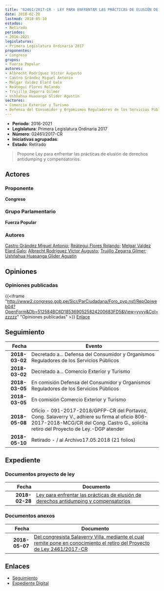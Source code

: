 ```yaml
---
title: "02461/2017-CR - LEY PARA ENFRENTAR LAS PRÁCTICAS DE ELUSIÓN DE DERECHOS ANTIDUMPING Y COMPENSATORIOS"
date: 2018-02-28
lastmod: 2018-05-10
estados:
- Retirado
periodos:
- 2016-2021
legislaturas:
- Primera Legislatura Ordinaria 2017
proponentes:
- Congreso
grupos:
- Fuerza Popular
autores:
- Albrecht Rodríguez Víctor Augusto
- Castro Grández Miguel Antonio
- Melgar Valdez Elard Galo
- Reátegui Flores Rolando
- Trujillo Zegarra Gilmer
- Ushñahua Huasanga Glider Agustín
sectores:
- Comercio Exterior y Turismo
- Defensa del Consumidor y Organismos Reguladores de los Servicios Públicos
---
```

- **Periodo**: 2016-2021
- **Legislatura**: Primera Legislatura Ordinaria 2017
- **Número**: 02461/2017-CR
- **Iniciativas agrupadas**: 
- **Estado**: Retirado

> Propone Ley para enfrentar las prácticas de elusión de derechos antidumping y compensatorios.


## Actores

### Proponente

**Congreso**

### Grupo Parlamentario

**Fuerza Popular**

### Autores

[Castro Grández Miguel Antonio](mailto:mailto:macastro@congreso.gob.pe); [Reátegui Flores Rolando](mailto:mailto:rreategui@congreso.gob.pe); [Melgar Valdez Elard Galo](mailto:mailto:emelgar@congreso.gob.pe); [Albrecht Rodríguez Víctor Augusto](mailto:mailto:valbrecht@congreso.gob.pe); [Trujillo Zegarra Gilmer](mailto:mailto:gtrujilloz@congreso.gob.pe); [Ushñahua Huasanga Glider Agustín](mailto:mailto:gushnahua@congreso.gob.pe)

## Opiniones

### Opiniones publicadas

{{<iframe "http://www2.congreso.gob.pe/Sicr/ParCiudadana/Foro_pvp.nsf/RepOpiweb04?OpenForm&Db=512584BC6D1853690525824200683FD5&View=yyyy&Col=zzzzz" "Opiniones publicadas" >}}
[Enlace](http://www2.congreso.gob.pe/Sicr/ParCiudadana/Foro_pvp.nsf/RepOpiweb04?OpenForm&Db=512584BC6D1853690525824200683FD5&View=yyyy&Col=zzzzz)


## Seguimiento

| Fecha | Evento |
|------:|--------|
| **2018-03-02** | Decretado a... Defensa del Consumidor y Organismos Reguladores de los Servicios Públicos |
| **2018-03-02** | Decretado a... Comercio Exterior y Turismo |
| **2018-03-05** | En comisión Defensa del Consumidor y Organismos Reguladores de los Servicios Públicos |
| **2018-03-05** | En comisión Comercio Exterior y Turismo |
| **2018-05-08** | Oficio - 091-2017-2018/GPFP-CR del Portavoz, Cong. Salaverry V., adhiere su firma al oficio 806-2017-2018-MCG/CR del Cong. Castro G., solicita retiro del Proyecto de Ley.-DGP atender |
| **2018-05-10** | Retirado - / al Archivo17.05.2018 (21 folios) |

## Expediente

### Documentos proyecto de ley

| Fecha | Documento |
|------:|-----------|
| **2018-02-28** | [Ley para enfrentar las prácticas de elusión de derechos antidumping y compensatorios](http://www.leyes.congreso.gob.pe/Documentos/2016_2021/Proyectos_de_Ley_y_de_Resoluciones_Legislativas/PL0246120180228.pdf) |

### Documentos anexos

| Fecha | Documento |
|------:|-----------|
| **2018-05-07** | [Del congresista Salaverry Villa, mediante el cual remite pone en conocimiento el retiro del Proyecto de Ley 2461/2017-CR](http://www.leyes.congreso.gob.pe/Documentos/2016_2021/Oficios/Grupos_Parlamentarios/OFICIO-091-2017-2018-GPFP-CR.pdf) |

## Enlaces

- [Seguimiento](http://www2.congreso.gob.pe/Sicr/TraDocEstProc/CLProLey2016.nsf/f7fff46988ca05b1052578e100829cc7/610f2a245d4e5750052582420060a40c?OpenDocument)
- [Expediente Digital](http://www2.congreso.gob.pe/Sicr/TraDocEstProc/Expvirt_2011.nsf/visbusqptramdoc1621/02461?opendocument)

